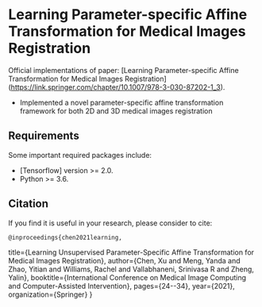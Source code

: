 # Learning Parameter-specific Affine Transformation for Medical Images Registration
Official implementations of paper: [Learning Parameter-specific Affine Transformation for Medical Images Registration] (https://link.springer.com/chapter/10.1007/978-3-030-87202-1_3).
* Implemented a novel parameter-specific affine transformation framework for both 2D and 3D medical images registration

## Requirements
Some important required packages include:
* [Tensorflow] version >= 2.0.
* Python  >= 3.6.

## Citation
If you find it is useful in your research, please consider to cite:

	@inproceedings{chen2021learning,
  title={Learning Unsupervised Parameter-Specific Affine Transformation for Medical Images Registration},
  author={Chen, Xu and Meng, Yanda and Zhao, Yitian and Williams, Rachel and Vallabhaneni, Srinivasa R and Zheng, Yalin},
  booktitle={International Conference on Medical Image Computing and Computer-Assisted Intervention},
  pages={24--34},
  year={2021},
  organization={Springer}
}
